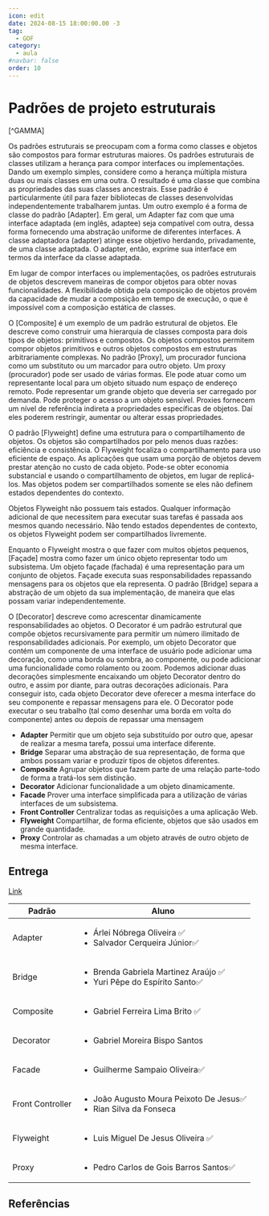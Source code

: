 ```yaml
---
icon: edit
date: 2024-08-15 18:00:00.00 -3
tag:
  - GOF
category:
  - aula
#navbar: false
order: 10
---
```


# Padrões de projeto estruturais

[^GAMMA]


Os padrões estruturais se preocupam com a forma como classes e objetos são compostos para formar estruturas maiores. Os padrões estruturais de classes utilizam a herança para compor interfaces ou implementações. Dando um exemplo simples, considere como a herança múltipla mistura duas ou mais classes em uma outra. O resultado é uma classe que combina as propriedades das suas classes ancestrais. Esse padrão é particularmente útil para fazer bibliotecas de classes desenvolvidas independentemente trabalharem juntas. Um outro exemplo é a forma de classe do padrão [Adapter]. Em geral, um Adapter faz com que uma interface adaptada (em inglês, adaptee) seja compatível com outra, dessa forma fornecendo uma abstração uniforme de diferentes interfaces. A classe adaptadora (adapter) atinge esse objetivo herdando, privadamente, de uma classe adaptada. O adapter, então, exprime sua interface em termos da interface da classe adaptada.

Em lugar de compor interfaces ou implementações, os padrões estruturais de objetos descrevem maneiras de compor objetos para obter novas funcionalidades. A flexibilidade obtida pela composição de objetos provém da capacidade de mudar a composição em tempo de execução, o que é impossível com a composição estática de classes.

O [Composite] é um exemplo de um padrão estrutural de objetos. Ele descreve como construir uma hierarquia de classes composta para dois tipos de objetos: primitivos e compostos. Os objetos compostos permitem compor objetos primitivos e outros objetos compostos em estruturas arbitrariamente complexas. No padrão [Proxy], um procurador funciona como um substituto ou um marcador para outro objeto. Um proxy (procurador) pode ser usado de várias formas. Ele pode atuar como um representante local para um objeto situado num espaço de endereço remoto. Pode representar um grande objeto que deveria ser carregado por demanda. Pode proteger o acesso a um objeto sensível. Proxies fornecem um nível de referência indireta a propriedades específicas de objetos. Daí eles poderem restringir, aumentar ou alterar essas propriedades.

O padrão [Flyweight]  define uma estrutura para o compartilhamento de objetos. Os objetos são compartilhados por pelo menos duas razões: eficiência e consistência. O Flyweight focaliza o compartilhamento para uso eficiente de espaço. As aplicações que usam uma porção de objetos devem prestar atenção no custo de cada objeto. Pode-se obter economia substancial e usando o compartilhamento de objetos, em lugar de replicá-los. Mas objetos podem ser compartilhados somente se eles não definem estados dependentes do contexto.

Objetos Flyweight não possuem tais estados. Qualquer informação adicional de que necessitem para executar suas tarefas é passada aos mesmos quando necessário. Não tendo estados dependentes de contexto, os objetos Flyweight podem ser compartilhados livremente.

Enquanto o Flyweight mostra o que fazer com muitos objetos pequenos, [Façade] mostra como fazer um único objeto representar todo um subsistema. Um objeto façade (fachada) é uma representação para um conjunto de objetos. Façade executa suas responsabilidades repassando mensagens para os objetos que ela representa. O padrão [Bridge] separa a abstração de um objeto da sua implementação, de maneira que elas possam variar independentemente.

O [Decorator] descreve como acrescentar dinamicamente responsabilidades ao objetos. O Decorator é um padrão estrutural que compõe objetos recursivamente para permitir um número ilimitado de responsabilidades adicionais. Por exemplo, um objeto Decorator que contém um componente de uma interface de usuário pode adicionar uma decoração, como uma borda ou sombra, ao componente, ou pode adicionar uma funcionalidade como rolamento ou zoom. Podemos adicionar duas decorações simplesmente encaixando um objeto Decorator dentro do outro, e assim por diante, para outras decorações adicionais. Para conseguir isto, cada objeto Decorator deve oferecer a mesma interface do seu componente e repassar mensagens para ele. O Decorator pode executar o seu trabalho (tal como desenhar uma borda em volta do componente) antes ou depois de repassar uma mensagem



- **Adapter** Permitir que um objeto seja substituído por outro que, apesar de realizar a mesma tarefa, possui uma interface diferente.
- **Bridge** Separar uma abstração de sua representação, de forma que ambos possam variar e produzir tipos de objetos diferentes.
- **Composite** Agrupar objetos que fazem parte de uma relação parte-todo de forma a tratá-los sem distinção.
- **Decorator** Adicionar funcionalidade a um objeto dinamicamente.
- **Facade** Prover uma interface simplificada para a utilização de várias interfaces de um subsistema.
- **Front Controller** Centralizar todas as requisições a uma aplicação Web.
- **Flyweight** Compartilhar, de forma eficiente, objetos que são usados em grande quantidade.
- **Proxy** Controlar as chamadas a um objeto através de outro objeto de mesma interface.


## Entrega

[Link](https://classroom.github.com/a/hKgAqwgp)

| Padrão           | Aluno                                                                                  |
| ---------------- | -------------------------------------------------------------------------------------- |
| Adapter          | <ul><li>Árlei Nóbrega Oliveira ✅</li><li>Salvador Cerqueira Júnior✅</li></ul>             |
| Bridge           | <ul><li>Brenda Gabriela Martinez Araújo ✅</li><li>Yuri Pêpe do Espírito Santo✅</li></ul> |
| Composite        | <ul><li>Gabriel Ferreira Lima Brito  ✅</li></ul>                                         |
| Decorator        | <ul><li>Gabriel Moreira Bispo Santos</li></ul>                                         |
| Facade           | <ul><li>Guilherme Sampaio Oliveira✅</li></ul>                                           |
| Front Controller | <ul><li>João Augusto Moura Peixoto De Jesus✅</li><li>Rian Silva da Fonseca</li></ul>    |
| Flyweight        | <ul><li>Luis Miguel De Jesus Oliveira ✅</li></ul>                                        |
| Proxy            | <ul><li>Pedro Carlos de Gois Barros Santos✅</li></ul>                                   |




## Referências

<!-- @include: ../../includes/bib.md -->
